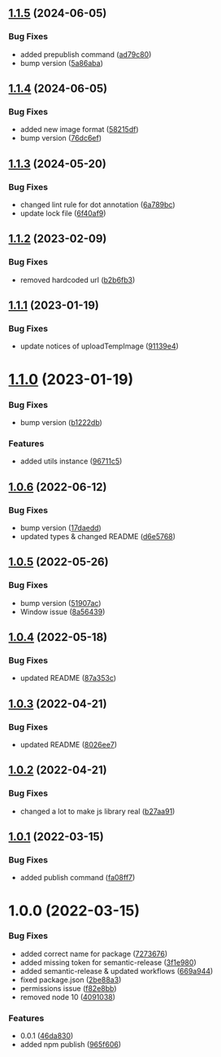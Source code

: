 ## [1.1.5](https://github.com/Copicake/copicake-js/compare/v1.1.4...v1.1.5) (2024-06-05)


### Bug Fixes

* added prepublish command ([ad79c80](https://github.com/Copicake/copicake-js/commit/ad79c807c94504b54a8ab454977233483ec231f3))
* bump version ([5a86aba](https://github.com/Copicake/copicake-js/commit/5a86abab81c0a5634961c925f9a54799f81d137c))

## [1.1.4](https://github.com/Copicake/copicake-js/compare/v1.1.3...v1.1.4) (2024-06-05)


### Bug Fixes

* added new image format ([58215df](https://github.com/Copicake/copicake-js/commit/58215df7bc2f42999f75d099e2ac6c2713086032))
* bump version ([76dc6ef](https://github.com/Copicake/copicake-js/commit/76dc6ef7b8a1f08ca289b25872b28c3f7b9d662a))

## [1.1.3](https://github.com/Copicake/copicake-js/compare/v1.1.2...v1.1.3) (2024-05-20)


### Bug Fixes

* changed lint rule for dot annotation ([6a789bc](https://github.com/Copicake/copicake-js/commit/6a789bc69fc5015f64a59f32ab4ce97c4aebbe99))
* update lock file ([6f40af9](https://github.com/Copicake/copicake-js/commit/6f40af9fc941beb3dfe35eb8c8ebb7e745c8cd25))

## [1.1.2](https://github.com/Copicake/copicake-js/compare/v1.1.1...v1.1.2) (2023-02-09)


### Bug Fixes

* removed hardcoded url ([b2b6fb3](https://github.com/Copicake/copicake-js/commit/b2b6fb3f60c5a8f508deb4917699aa277bd9a4e0))

## [1.1.1](https://github.com/Copicake/copicake-js/compare/v1.1.0...v1.1.1) (2023-01-19)


### Bug Fixes

* update notices of uploadTempImage ([91139e4](https://github.com/Copicake/copicake-js/commit/91139e4eb4673b9e7aeae2f3468ca32e85fce11d))

# [1.1.0](https://github.com/Copicake/copicake-js/compare/v1.0.6...v1.1.0) (2023-01-19)


### Bug Fixes

* bump version ([b1222db](https://github.com/Copicake/copicake-js/commit/b1222dbe3d977d7e4b2883d9e2674e48216fa993))


### Features

* added utils instance ([96711c5](https://github.com/Copicake/copicake-js/commit/96711c529a5226217a8e6683d860d0f978bf839f))

## [1.0.6](https://github.com/Copicake/copicake-js/compare/v1.0.5...v1.0.6) (2022-06-12)


### Bug Fixes

* bump version ([17daedd](https://github.com/Copicake/copicake-js/commit/17daedd7ea0be558e20b21a08e205a62524b0f72))
* updated types & changed README ([d6e5768](https://github.com/Copicake/copicake-js/commit/d6e576845edf06ea22e2a33677ad99f8314af17e))

## [1.0.5](https://github.com/Copicake/copicake-js/compare/v1.0.4...v1.0.5) (2022-05-26)


### Bug Fixes

* bump version ([51907ac](https://github.com/Copicake/copicake-js/commit/51907ac9122dbb36e0bdb4d8b1b7e5e47ccf623f))
* Window issue ([8a56439](https://github.com/Copicake/copicake-js/commit/8a56439621c50698b30c615f2e1d0238d0a1dad6))

## [1.0.4](https://github.com/Copicake/copicake-js/compare/v1.0.3...v1.0.4) (2022-05-18)


### Bug Fixes

* updated README ([87a353c](https://github.com/Copicake/copicake-js/commit/87a353c863cca292fd315ee3ae1a4056c4ee550d))

## [1.0.3](https://github.com/Copicake/copicake-js/compare/v1.0.2...v1.0.3) (2022-04-21)


### Bug Fixes

* updated README ([8026ee7](https://github.com/Copicake/copicake-js/commit/8026ee739b8b0072990612df276c7705ad59e2d7))

## [1.0.2](https://github.com/Copicake/copicake-js/compare/v1.0.1...v1.0.2) (2022-04-21)


### Bug Fixes

* changed a lot to make js library real ([b27aa91](https://github.com/Copicake/copicake-js/commit/b27aa9131a86b08cd4207e53acab17a4e7efcdf5))

## [1.0.1](https://github.com/Copicake/copicake-js/compare/v1.0.0...v1.0.1) (2022-03-15)


### Bug Fixes

* added publish command ([fa08ff7](https://github.com/Copicake/copicake-js/commit/fa08ff7ad619aefee72e167bf00afef4c600defe))

# 1.0.0 (2022-03-15)


### Bug Fixes

* added correct name for package ([7273676](https://github.com/Copicake/copicake-js/commit/7273676d2c72b35d9c71423aac0335f1ad11ff52))
* added missing token for semantic-release ([3f1e980](https://github.com/Copicake/copicake-js/commit/3f1e980958d0ef22cbd379617122abcba27a3d4e))
* added semantic-release & updated workflows ([669a944](https://github.com/Copicake/copicake-js/commit/669a944343ffb2d323cf716201896d3ecb2b0d1d))
* fixed package.json ([2be88a3](https://github.com/Copicake/copicake-js/commit/2be88a306572e751c542f9ca0a88d926e884a809))
* permissions issue ([f82e8bb](https://github.com/Copicake/copicake-js/commit/f82e8bb857cae6ca3aadd3ca081bed0e4248b3bb))
* removed node 10 ([4091038](https://github.com/Copicake/copicake-js/commit/40910386fdce5135de377754ab53e1fb9ad69579))


### Features

* 0.0.1 ([46da830](https://github.com/Copicake/copicake-js/commit/46da8300723a703d99e2fcf72de21b0d3f6cff7c))
* added npm publish ([965f606](https://github.com/Copicake/copicake-js/commit/965f606c312a3032edfd5ab4f3cc9be6d47b409c))
